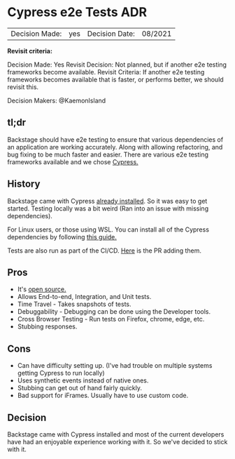 # Cypress e2e Tests ADR

|                |     |                |         |
| -------------- | --- | -------------- | ------- |
| Decision Made: | yes | Decision Date: | 08/2021 |

**Revisit criteria:**

Decision Made: Yes
Revisit Decision: Not planned, but if another e2e testing frameworks become available.
Revisit Criteria: If another e2e testing frameworks becomes available that is faster, or performs better, we should revisit this.

Decision Makers: @KaemonIsland

## tl;dr

Backstage should have e2e testing to ensure that various dependencies of an application are working accurately. Along with allowing refactoring, and bug fixing to be much faster and easier. There are various e2e testing frameworks available and we chose [Cypress.](https://docs.cypress.io/guides/overview/why-cypress)

## History

Backstage came with Cypress [already installed](https://backstage.io/docs/getting-started/create-an-app). So it was easy to get started. Testing locally was a bit weird (Ran into an issue with missing dependencies).

For Linux users, or those using WSL. You can install all of the Cypress dependencies by following [this guide.](https://docs.cypress.io/guides/getting-started/installing-cypress#System-requirements)

Tests are also run as part of the CI/CD. [Here](https://github.com/department-of-veterans-affairs/lighthouse-embark/pull/121) is the PR adding them.

## Pros

- It's [open source.](https://github.com/cypress-io/cypress)
- Allows End-to-end, Integration, and Unit tests.
- Time Travel - Takes snapshots of tests.
- Debuggability - Debugging can be done using the Developer tools.
- Cross Browser Testing - Run tests on Firefox, chrome, edge, etc.
- Stubbing responses.

## Cons

- Can have difficulty setting up. (I've had trouble on multiple systems getting Cypress to run locally)
- Uses synthetic events instead of native ones.
- Stubbing can get out of hand fairly quickly.
- Bad support for iFrames. Usually have to use custom code.

## Decision

Backstage came with Cypress installed and most of the current developers have had an enjoyable experience working with it. So we've decided to stick with it.
